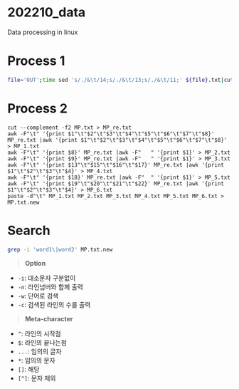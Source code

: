 # 202210_data
Data processing in linux


# Process 1
```bash
file='OUT';time sed 's/./&\t/14;s/./&\t/13;s/./&\t/11;' ${file}.txt|cut -f1-3|sed '1 i\Col1\tCol2\tCol3s' > ${file}.txt.tab
```

# Process 2
```
cut --complement -f2 MP.txt > MP_re.txt
awk -F"\t" '{print $1"\t"$2"\t"$3"\t"$4"\t"$5"\t"$6"\t"$7"\t"$8}' MP_re.txt |awk '{print $1"\t"$2"\t"$3"\t"$4"\t"$5"\t"$6"\t"$7"\t"$8}' > MP_1.txt
awk -F"\t" '{print $8}' MP_re.txt |awk -F"   " '{print $1}' > MP_2.txt
awk -F"\t" '{print $9}' MP_re.txt |awk -F"   " '{print $1}' > MP_3.txt
awk -F"\t" '{print $13"\t"$15"\t"$16"\t"$17}' MP_re.txt |awk '{print $1"\t"$2"\t"$3"\t"$4}' > MP_4.txt
awk -F"\t" '{print $18}' MP_re.txt |awk -F"  " '{print $1}' > MP_5.txt
awk -F"\t" '{print $19"\t"$20"\t"$21"\t"$22}' MP_re.txt |awk '{print $1"\t"$2"\t"$3"\t"$4}' > MP_6.txt
paste -d"\t" MP_1.txt MP_2.txt MP_3.txt MP_4.txt MP_5.txt MP_6.txt > MP.txt.new
```

# Search
```bash
grep -i 'word1\|word2' MP.txt.new
```
> **Option**
- `-i`: 대소문자 구분없이
- `-n`: 라인넘버와 함께 출력
- `-w`: 단어로 검색
- `-c`: 검색된 라인의 수를 출력

> **Meta-character**
- `^`: 라인의 시작점
- `$`: 라인의 끝나는점
- `...`: 임의의 글자
- `*`: 임의의 문자
- `[]`: 해당
- `[^]`: 문자 제외


